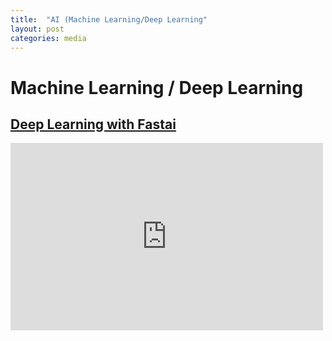 ```yaml
---
title:  "AI (Machine Learning/Deep Learning"
layout: post
categories: media
---
```


# Machine Learning / Deep Learning

## [Deep Learning with Fastai](https://www.fast.ai/)

<iframe src="https://drive.google.com/embeddedfolderview?id=1HFHow3I7XKyYZYDh3e_jJ90UGcUImU0W#grid" width="500" height="300" frameborder="0" scrolling="no"></iframe>






